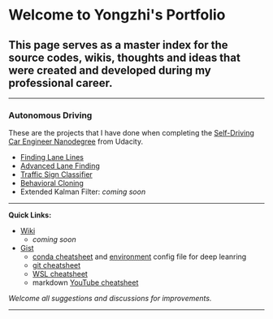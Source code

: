 # Welcome to Yongzhi's Portfolio

## This page serves as a master index for the source codes, wikis, thoughts and ideas that were created and developed during my professional career.

---

### Autonomous Driving

These are the projects that I have done when completing the [Self-Driving Car Engineer Nanodegree](http://www.udacity.com/drive) from Udacity.

- [Finding Lane Lines](./udacity/FindingLaneLines.md)
- [Advanced Lane Finding](./AdvancedLaneFinding.md)
- [Traffic Sign Classifier](./udacity/TrafficSignClassifier.md)
- [Behavioral Cloning](./udacity/BehavioralCloning.md)
- Extended Kalman Filter: _coming soon_

---

**Quick Links:**
+ [Wiki](https://github.com/bitsurgeon/wiki)
  - _coming soon_
+ [Gist](https://gist.github.com/bitsurgeon)
  - [conda cheatsheet](https://gist.github.com/bitsurgeon/7a2487a0ba03e37f2cc4fe1f2f2b38fb) and [environment](https://gist.github.com/bitsurgeon/7a0ef420c79ad882b628746174c9e8b7) config file for deep leanring
  - [git cheatsheet](https://gist.github.com/bitsurgeon/fafeba1ffaad7a2ad3210e6c76e7d003)
  - [WSL cheatsheet](https://gist.github.com/bitsurgeon/cc8d0bede2018e63419cc1d64cb00721)
  - markdown [YouTube cheatsheet](https://gist.github.com/bitsurgeon/acd769ae3236c48a433e0acb11784c2e)

_Welcome all suggestions and discussions for improvements._

---
